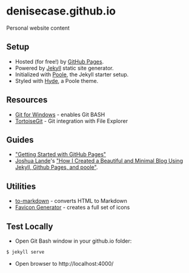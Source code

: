 # denisecase.github.io
Personal website content 

## Setup

* Hosted (for free!) by [GitHub Pages](https://pages.github.com/).
* Powered by [Jekyll](http://jekyllrb.com) static site generator.
* Initialized with [Poole](http://getpoole.com), the Jekyll starter setup.
* Styled with [Hyde](http://hyde.getpoole.com), a Poole theme.

## Resources

* [Git for Windows](https://msysgit.github.io/) - enables Git BASH 
* [TortoiseGit](https://code.google.com/p/tortoisegit/) - Git integration with File Explorer

## Guides

* ["Getting Started with GitHub Pages"](https://guides.github.com/features/pages/)
* [Joshua Lande](http://www.joshualande.com)'s ["How I Created a Beautiful and Minimal Blog Using Jekyll, Github Pages, and poole"](http://joshualande.com/jekyll-github-pages-poole/).

## Utilities

* [to-markdown](https://domchristie.github.io/to-markdown/) - converts HTML to Markdown
* [Favicon Generator](http://realfavicongenerator.net/) - creates a full set of icons

## Test Locally

* Open Git Bash window in your github.io folder: 
```bash
$ jekyll serve 
``` 
* Open browser to http://localhost:4000/





 



